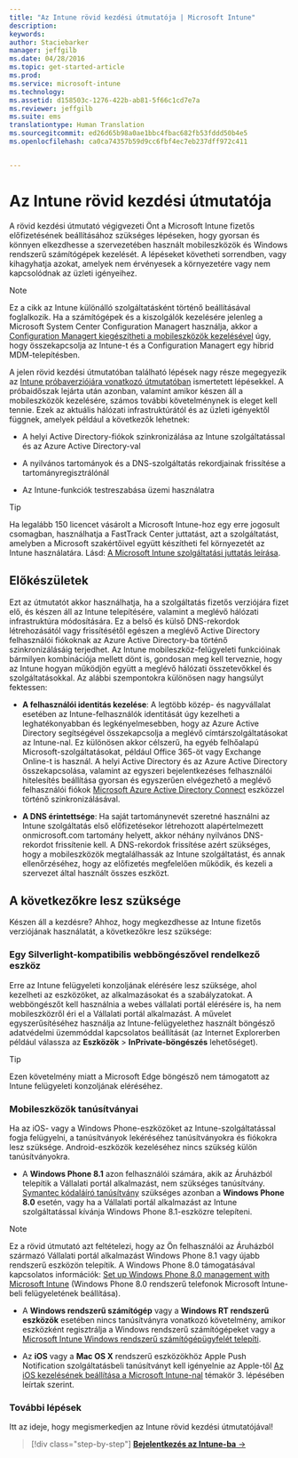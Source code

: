 ```yaml
---
title: "Az Intune rövid kezdési útmutatója | Microsoft Intune"
description: 
keywords: 
author: Staciebarker
manager: jeffgilb
ms.date: 04/28/2016
ms.topic: get-started-article
ms.prod: 
ms.service: microsoft-intune
ms.technology: 
ms.assetid: d158503c-1276-422b-ab81-5f66c1cd7e7a
ms.reviewer: jeffgilb
ms.suite: ems
translationtype: Human Translation
ms.sourcegitcommit: ed26d65b98a0ae1bbc4fbac682fb53fddd50b4e5
ms.openlocfilehash: ca0ca74357b59d9cc6fbf4ec7eb237dff972c411


---
```



# Az Intune rövid kezdési útmutatója
A rövid kezdési útmutató végigvezeti Önt a Microsoft Intune fizetős előfizetésének beállításához szükséges lépéseken, hogy gyorsan és könnyen elkezdhesse a szervezetében használt mobileszközök és Windows rendszerű számítógépek kezelését. A lépéseket követheti sorrendben, vagy kihagyhatja azokat, amelyek nem érvényesek a környezetére vagy nem kapcsolódnak az üzleti igényeihez.

>[!NOTE]
>Ez a cikk az Intune különálló szolgáltatásként történő beállításával foglalkozik. Ha a számítógépek és a kiszolgálók kezelésére jelenleg a Microsoft System Center Configuration Managert használja, akkor a [Configuration Managert kiegészítheti a mobileszközök kezelésével](https://technet.microsoft.com/library/jj884158.aspx) úgy, hogy összekapcsolja az Intune-t és a Configuration Managert egy hibrid MDM-telepítésben.

A jelen rövid kezdési útmutatóban található lépések nagy része megegyezik az [Intune próbaverziójára vonatkozó útmutatóban](/intune/understand-explore/get-started-with-a-30-day-trial-of-microsoft-intune) ismertetett lépésekkel. A próbaidőszak lejárta után azonban, valamint amikor készen áll a mobileszközök kezelésére, számos további követelménynek is eleget kell tennie. Ezek az aktuális hálózati infrastruktúrától és az üzleti igényektől függnek, amelyek például a következők lehetnek:

-   A helyi Active Directory-fiókok szinkronizálása az Intune szolgáltatással és az Azure Active Directory-val

-   A nyilvános tartományok és a DNS-szolgáltatás rekordjainak frissítése a tartományregisztrálónál

-   Az Intune-funkciók testreszabása üzemi használatra

>[!TIP]
>Ha legalább 150 licencet vásárolt a Microsoft Intune-hoz egy erre jogosult csomagban, használhatja a FastTrack Center juttatást, azt a szolgáltatást, amelyben a Microsoft szakértőivel együtt készítheti fel környezetét az Intune használatára. Lásd: [A Microsoft Intune szolgáltatási juttatás leírása](https://technet.microsoft.com/library/mt228265.aspx).


## Előkészületek
Ezt az útmutatót akkor használhatja, ha a szolgáltatás fizetős verziójára fizet elő, és készen áll az Intune telepítésére, valamint a meglévő hálózati infrastruktúra módosítására. Ez a belső és külső DNS-rekordok létrehozásától vagy frissítésétől egészen a meglévő Active Directory felhasználói fiókoknak az Azure Active Directory-ba történő szinkronizálásáig terjedhet. Az Intune mobileszköz-felügyeleti funkcióinak bármilyen kombinációja mellett dönt is, gondosan meg kell terveznie, hogy az Intune hogyan működjön együtt a meglévő hálózati összetevőkkel és szolgáltatásokkal. Az alábbi szempontokra különösen nagy hangsúlyt fektessen:

-   **A felhasználói identitás kezelése**: A legtöbb közép- és nagyvállalat esetében az Intune-felhasználók identitását úgy kezelheti a leghatékonyabban és legkényelmesebben, hogy az Azure Active Directory segítségével összekapcsolja a meglévő címtárszolgáltatásokat az Intune-nal. Ez különösen akkor célszerű, ha egyéb felhőalapú Microsoft-szolgáltatásokat, például Office 365-öt vagy Exchange Online-t is használ. A helyi Active Directory és az Azure Active Directory összekapcsolása, valamint az egyszeri bejelentkezéses felhasználói hitelesítés beállítása gyorsan és egyszerűen elvégezhető a meglévő felhasználói fiókok [Microsoft Azure Active Directory Connect](https://www.microsoft.com/download/details.aspx?id=47594) eszközzel történő szinkronizálásával.

-   **A DNS érintettsége**: Ha saját tartománynevét szeretné használni az Intune szolgáltatás első előfizetésekor létrehozott alapértelmezett onmicrosoft.com tartomány helyett, akkor néhány nyilvános DNS-rekordot frissítenie kell. A DNS-rekordok frissítése azért szükséges, hogy a mobileszközök megtalálhassák az Intune szolgáltatást, és annak ellenőrzéséhez, hogy az előfizetés megfelelően működik, és kezeli a szervezet által használt összes eszközt.

## A következőkre lesz szüksége
Készen áll a kezdésre? Ahhoz, hogy megkezdhesse az Intune fizetős verziójának használatát, a következőkre lesz szüksége:

### Egy Silverlight-kompatibilis webböngészővel rendelkező eszköz
Erre az Intune felügyeleti konzoljának elérésére lesz szüksége, ahol kezelheti az eszközöket, az alkalmazásokat és a szabályzatokat. A webböngészőt kell használnia a webes vállalati portál elérésére is, ha nem mobileszközről éri el a Vállalati portál alkalmazást. A művelet egyszerűsítéséhez használja az Intune-felügyelethez használt böngésző adatvédelmi üzemmóddal kapcsolatos beállítását (az Internet Explorerben például válassza az **Eszközök** &gt; **InPrivate-böngészés** lehetőséget).

>[!TIP]
>Ezen követelmény miatt a Microsoft Edge böngésző nem támogatott az Intune felügyeleti konzoljának eléréséhez.


### Mobileszközök tanúsítványai
Ha az iOS- vagy a Windows Phone-eszközöket az Intune-szolgáltatással fogja felügyelni, a tanúsítványok lekéréséhez tanúsítványokra és fiókokra lesz szüksége. Android-eszközök kezeléséhez nincs szükség külön tanúsítványokra.

- A **Windows Phone 8.1** azon felhasználói számára, akik az Áruházból telepítik a Vállalati portál alkalmazást, nem szükséges tanúsítvány. [Symantec kódaláíró tanúsítvány](https://products.websecurity.symantec.com/orders/enrollment/microsoftCert.do) szükséges azonban a **Windows Phone 8.0** esetén, vagy ha a Vállalati portál alkalmazást az Intune szolgáltatással kívánja Windows Phone 8.1-eszközre telepíteni.

>[!NOTE]
>Ez a rövid útmutató azt feltételezi, hogy az Ön felhasználói az Áruházból származó Vállalati portál alkalmazást Windows Phone 8.1 vagy újabb rendszerű eszközön telepítik. A Windows Phone 8.0 támogatásával kapcsolatos információk: [Set up Windows Phone 8.0 management with Microsoft Intune](/Intune/deploy-use/set-up-windows-phone-8.0-management-with-microsoft-intune) (Windows Phone 8.0 rendszerű telefonok Microsoft Intune-beli felügyeletének beállítása).

- A **Windows rendszerű számítógép** vagy a **Windows RT rendszerű eszközök** esetében nincs tanúsítványra vonatkozó követelmény, amikor eszközként regisztrálja a Windows rendszerű számítógépeket vagy a [Microsoft Intune Windows rendszerű számítógépügyfelét telepíti](/intune/deploy-use/install-the-windows-pc-client-with-microsoft-intune).

- Az **iOS** vagy a **Mac OS X** rendszerű eszközökhöz Apple Push Notification szolgáltatásbeli tanúsítványt kell igényelnie az Apple-től [Az iOS kezelésének beállítása a Microsoft Intune-nal](/intune/deploy-use/set-up-ios-and-mac-management-with-microsoft-intune) témakör 3. lépésében leírtak szerint.

### További lépések
Itt az ideje, hogy megismerkedjen az Intune rövid kezdési útmutatójával!

>[!div class="step-by-step"]
[**Bejelentkezés az Intune-ba** &rarr;](start-with-a-paid-subscription-to-microsoft-intune-step-1.md)



<!--HONumber=Jun16_HO4-->


